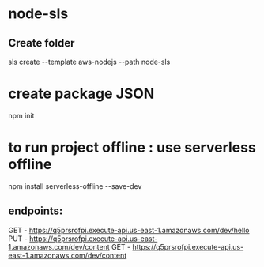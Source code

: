 # node-sls
## Create folder
sls create --template aws-nodejs --path node-sls

# create package JSON
  npm init
# to run project offline : use serverless offline
   npm install serverless-offline --save-dev

## endpoints:
  GET - https://q5prsrofpi.execute-api.us-east-1.amazonaws.com/dev/hello
  PUT - https://q5prsrofpi.execute-api.us-east-1.amazonaws.com/dev/content
  GET - https://q5prsrofpi.execute-api.us-east-1.amazonaws.com/dev/content